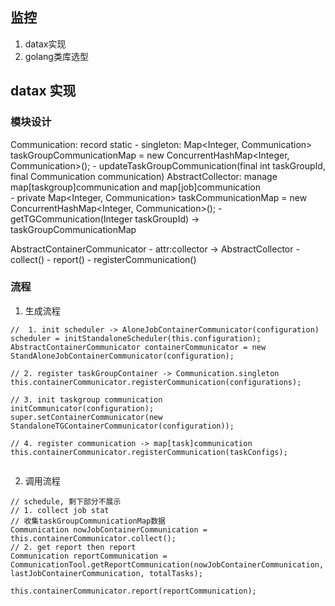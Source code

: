 ## 监控
1. datax实现
2. golang类库选型


## datax 实现
### 模块设计
Communication: record static
    - singleton: Map<Integer, Communication> taskGroupCommunicationMap = new ConcurrentHashMap<Integer, Communication>(); 
    - updateTaskGroupCommunication(final int taskGroupId, final Communication communication)
AbstractCollector: manage map[taskgroup]communication and map[job]communication  
    -  private Map<Integer, Communication> taskCommunicationMap = new ConcurrentHashMap<Integer, Communication>();
    -  getTGCommunication(Integer taskGroupId) -> taskGroupCommunicationMap

AbstractContainerCommunicator
    - attr:collector -> AbstractCollector
    - collect()
    - report()
    - registerCommunication()


### 流程
1. 生成流程
```
//  1. init scheduler -> AloneJobContainerCommunicator(configuration)
scheduler = initStandaloneScheduler(this.configuration);
AbstractContainerCommunicator containerCommunicator = new StandAloneJobContainerCommunicator(configuration);

// 2. register taskGroupContainer -> Communication.singleton
this.containerCommunicator.registerCommunication(configurations);

// 3. init taskgroup communication 
initCommunicator(configuration);
super.setContainerCommunicator(new StandaloneTGContainerCommunicator(configuration));

// 4. register communication -> map[task]communication 
this.containerCommunicator.registerCommunication(taskConfigs);


```
2. 调用流程
```
// schedule, 剩下部分不展示
// 1. collect job stat
// 收集taskGroupCommunicationMap数据
Communication nowJobContainerCommunication = this.containerCommunicator.collect();
// 2. get report then report 
Communication reportCommunication = CommunicationTool.getReportCommunication(nowJobContainerCommunication, lastJobContainerCommunication, totalTasks);

this.containerCommunicator.report(reportCommunication);
```

